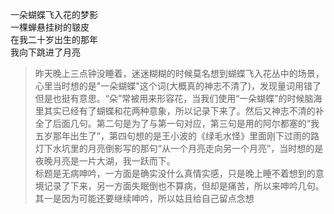 一朵蝴蝶飞入花的梦影  
一棵蝉悬挂树的皲皮  
在我二十岁出生的那年  
我向下跳进了月亮  
> 昨天晚上三点钟没睡着，迷迷糊糊的时候莫名想到蝴蝶飞入花丛中的场景，心里当时想的是"一朵蝴蝶"这个词(大概真的神志不清了)，发现量词用错了但是也挺有意思。“朵”常被用来形容花，当我们使用“一朵蝴蝶”的时候脑海里其实已经有了蝴蝶和花两种意象，所以记录下来了。然后又神志不清的补全了后面几句。第二句是为了与第一句对应，第三句是用的阿尔都塞的“我五岁那年出生了”，第四句想的是王小波的《绿毛水怪》里面刚下过雨的路灯下水坑里的月亮倒影写的那句“从一个月亮走向另一个月亮”，当时想的是夜晚月亮是一片大湖，我一跃而下。  
> 标题是无病呻吟，一方面是确实没什么真情实感，只是晚上睡不着想到的意境记录了下来，另一方面失眠倒也不算病，但却是痛苦，所以来呻吟几句。其一是因为可能还要继续呻吟，所以姑且给自己留点念想